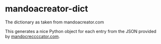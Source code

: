 # mandoacreator-dict
The dictionary as taken from mandoacreator.com

This generates a nice Python object for each entry from the JSON provided by [mandocreccccator.com](mandocreator.com). 

